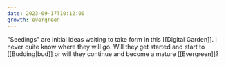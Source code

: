 ```yaml
---
date: 2023-09-17T10:12:00
growth: evergreen
---
```

"Seedings" are initial ideas waiting to take form in this [[Digital Garden]]. I never quite know where they will go. Will they get started and start to [[Budding|bud]] or will they continue and become a mature [[Evergreen]]?